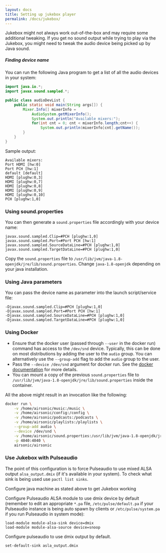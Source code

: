 ```yaml
---
layout: docs
title: Setting up jukebox player
permalink: /docs/jukebox/
---
```

Jukebox might not always work out-of-the-box and may require some additional tweaking. If you get no sound output while trying to play via the Jukebox, you might need to tweak the audio device being picked up by Java sound.

##### Finding device name

You can run the following Java program to get a list of all the audio devices in your system:

```java
import java.io.*;
import javax.sound.sampled.*;

public class audioDevList {
    public static void main(String args[]) {
        Mixer.Info[] mixerInfo =
            AudioSystem.getMixerInfo();
            System.out.println("Available mixers:");
            for(int cnt = 0; cnt < mixerInfo.length;cnt++) {
                System.out.println(mixerInfo[cnt].getName());
        }
    }
}
```

Sample output:
```
Available mixers:
Port HDMI [hw:0]
Port PCH [hw:1]
default [default]
HDMI [plughw:0,3]
HDMI [plughw:0,7]
HDMI [plughw:0,8]
HDMI [plughw:0,9]
HDMI [plughw:0,10]
PCH [plughw:1,0]
```

### Using sound.properties

You can then generate a `sound.properties` file accordingly with your device name:

```
javax.sound.sampled.Clip=#PCH [plughw:1,0]
javax.sound.sampled.Port=#Port PCH [hw:1]
javax.sound.sampled.SourceDataLine=#PCH [plughw:1,0]
javax.sound.sampled.TargetDataLine=#PCH [plughw:1,0]
```

Copy the `sound.properties` file to `/usr/lib/jvm/java-1.8-openjdk/jre/lib/sound.properties`. Change `java-1.8-openjdk` depending on your java installation.

### Using Java parameters

You can pass the device name as parameter into the launch script/service file:

```
-Djavax.sound.sampled.Clip=#PCH [plughw:1,0]
-Djavax.sound.sampled.Port=#Port PCH [hw:1]
-Djavax.sound.sampled.SourceDataLine=#PCH [plughw:1,0]
-Djavax.sound.sampled.TargetDataLine=#PCH [plughw:1,0]
```

### Using Docker

- Ensure that the docker user (passed through `--user` in the docker run) command has access to the `/dev/snd` device. Typically, this can be done on most distributions by adding the user to the `audio` group. You can alternatively use the `--group-add` flag to add the `audio` group to the user.
- Pass the `--device /dev/snd` argument for docker run. See the [docker documentation](https://docs.docker.com/engine/reference/run/#runtime-privilege-and-linux-capabilities) for more details.
- You can mount a copy of the previous `sound.properties` file to `/usr/lib/jvm/java-1.8-openjdk/jre/lib/sound.properties` inside the container.

All the above might result in an invocation like the following:

```sh
docker run \
    -v /home/airsonic/music:/music \
    -v /home/airsonic/config:/config \
    -v /home/airsonic/podcasts:/podcasts \
    -v /home/airsonic/playlists:/playlists \
    --group-add audio \
    --device /dev/snd \
    -v /home/airsonic/sound.properties:/usr/lib/jvm/java-1.8-openjdk/jre/lib/sound.properties \
    -p 4040:4040 \
    airsonic/airsonic
```

### Use Jukebox with Pulseaudio

The point of this configuration is to force Pulseaudio to use mixed ALSA output `alsa_output.dmix` (if it's available in your system). To check what sink is being used use `pactl list sinks`.

Configure java machine as stated above to get Jukebox working

Configure Pulseaudio ALSA module to use dmix device by default (remember to edit an appropriate `*.pa` file, `/etc/pulse/default.pa` if your Pulseaudio instance is being auto spawn by clients or `/etc/pulse/system.pa` if you run Pulseaudio in system mode):

```
load-module module-alsa-sink device=dmix
load-module module-alsa-source device=snoop
```

Configure pulseaudio to use dmix output by default.

```sh
set-default-sink asla_output.dmix
```
